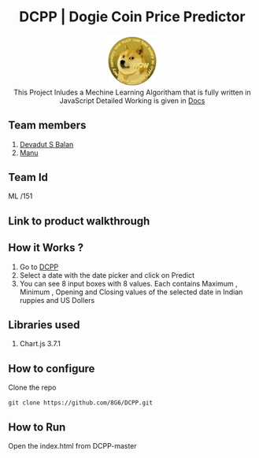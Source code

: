 <div align='center'>
  <h1>DCPP | Dogie Coin Price Predictor</h1>
  <img src="https://raw.githubusercontent.com/8G6/DCPP/main/imgs/logo.png" alt="logo" width=20% height=20%>
  <br>
  This Project Inludes a Mechine Learning Algoritham that is fully written in JavaScript
  Detailed Working is given in <a href="https://8g6.github.io/DCPP/docs.html">Docs</a>
</div>

## Team members
1. [Devadut S Balan](https://github.com/8G6)
2. [Manu](https://github.com/manuviswakarmave)
## Team Id
ML /151
## Link to product walkthrough

## How it Works ?
1. Go to [DCPP](https://8g6.github.io/DCPP/)
2. Select a date with the date picker and click on Predict 
3. You can see 8 input boxes with 8 values. Each contains Maximum , Minimum , Opening and Closing values of the selected date in Indian ruppies and US Dollers
## Libraries used
1. Chart.js 3.7.1
## How to configure
Clone the repo
```console
git clone https://github.com/8G6/DCPP.git
```
## How to Run
Open the index.html from DCPP-master
